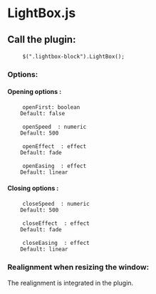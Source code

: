 # LightBox.js

## Call the plugin:

<pre>
    <code>$(".lightbox-block").LightBox();</code>
</pre>

### Options:

#### Opening options :
<pre>
    <code>openFirst: boolean
    Default: false</code>
</pre>
<pre>
    <code>openSpeed  : numeric
    Default: 500</code>
</pre>
<pre>
    <code>openEffect  : effect
    Default: fade</code>
</pre>
<pre>
    <code>openEasing  : effect
    Default: linear</code>
</pre>
#### Closing options :
<pre>
    <code>closeSpeed  : numeric
    Default: 500</code>
</pre>
<pre>
    <code>closeEffect  : effect
    Default: fade</code>
</pre>
<pre>
    <code>closeEasing  : effect
    Default: linear</code>
</pre>

### Realignment when resizing the window:

The realignment is integrated in the plugin.